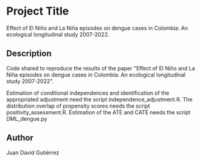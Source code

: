 # Project Title

Effect of El Niño and La Niña episodes on dengue cases in Colombia: An ecological longitudinal study 2007-2022.

## Description
  
Code shared to reproduce the results of the paper "Effect of El Niño and La Niña episodes on dengue cases in Colombia: An ecological longitudinal study 2007-2022".

Estimation of conditional independences and identification of the appropriated adjustment need the script independence_adjustment.R. The distribution overlap of propensity scores needs the script positivity_assessment.R. Estimation of the ATE and CATE needs the script DML_dengue.py

## Author

Juan David Gutiérrez
